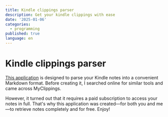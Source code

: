 ```yaml
---
title: Kindle clippings parser
description: Get your kindle clippings with ease
date: '2025-01-06'
categories:
  - programming
published: true
language: en
---
```


# Kindle clippings parser

[This application](https://sychd.github.io/kindle-clippings-parser/)  is designed to parse your Kindle notes into a convenient Markdown format. Before creating it, I searched online for similar tools and came across MyClippings.

However, it turned out that it requires a paid subscription to access your notes in full. That's why this application was created—for both you and me—to retrieve notes completely and for free. Enjoy!